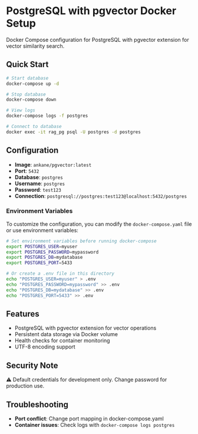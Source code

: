 # PostgreSQL with pgvector Docker Setup

Docker Compose configuration for PostgreSQL with pgvector extension for vector similarity search.

## Quick Start

```bash
# Start database
docker-compose up -d

# Stop database
docker-compose down

# View logs
docker-compose logs -f postgres

# Connect to database
docker exec -it rag_pg psql -U postgres -d postgres
```

## Configuration

- **Image**: `ankane/pgvector:latest`
- **Port**: `5432`
- **Database**: `postgres`
- **Username**: `postgres`
- **Password**: `test123`
- **Connection**: `postgresql://postgres:test123@localhost:5432/postgres`

### Environment Variables

To customize the configuration, you can modify the `docker-compose.yaml` file or use environment variables:

```bash
# Set environment variables before running docker-compose
export POSTGRES_USER=myuser
export POSTGRES_PASSWORD=mypassword
export POSTGRES_DB=mydatabase
export POSTGRES_PORT=5433

# Or create a .env file in this directory
echo "POSTGRES_USER=myuser" > .env
echo "POSTGRES_PASSWORD=mypassword" >> .env
echo "POSTGRES_DB=mydatabase" >> .env
echo "POSTGRES_PORT=5433" >> .env
```

## Features

- PostgreSQL with pgvector extension for vector operations
- Persistent data storage via Docker volume
- Health checks for container monitoring
- UTF-8 encoding support

## Security Note

⚠️ Default credentials for development only. Change password for production use.

## Troubleshooting

- **Port conflict**: Change port mapping in docker-compose.yaml
- **Container issues**: Check logs with `docker-compose logs postgres` 
